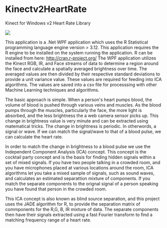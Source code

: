 # Kinectv2HeartRate
Kinect for Windows v2 Heart Rate Library

![](http://i.imgur.com/yjU9wh7.jpg)

This application is a .Net WPF application which uses the R Statistical programming language engine version > 3.12. This application requires the R engine to be installed on the system running the application. R can be installed from here: http://cran.r-project.org/ The WPF application utilizes the Kinect RGB, IR, and Face streams of data to determine a region around the face and calculate a spatially averaged brightness over time. The averaged values are then divided by their respective standard deviations to provide a unit variance value. These values are required for feeding into ICA algorithms. The values are saved into a csv file for processsing with other Machine Learning techniques and algorithms.

The basic approach is simple. When a person's heart pumps blood, the volume of blood is pushed through various veins and muscles. As the blood pumps through the muscles, particularly the face, the more light is absorbed, and the less brightness the a web camera sensor picks up. This change in brightness value is very minute and can be extracted using matematical tricks. The change in brightness is periodic. In otherwords, a signal or wave. If we can match the signal/wave to that of a blood pulse, we can calculate the heart rate.

In order to match the change in brightness to a blood pulse we use the Independent Component Analysis (ICA) concept. This concept is the cocktail party concept and is the basis for finding hidden signals within a set of mixed signals. If you have two people talking in a crowded room, and you have microphones placed at various locations around the room, ICA algorithms let you take a mixed sample of signals, such as sound waves, and calculates an estimated separattion mixture of components. If you match the separate components to the orignal signal of a person speaking you have found that person in the crowded room.

This ICA concept is also known as blind source separation, and this project uses the JADE algorithm for R, to provide the separation matrix of commponents for the R,G, B, IR mixture of data. The separate components then have their signals extracted using a fast Fourier transform to find a matching frequency range of a heart rate.


